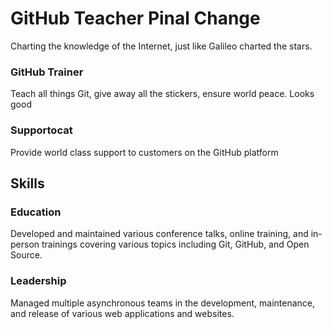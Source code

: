 # GitHub Teacher Pinal Change

Charting the knowledge of the Internet, just like Galileo charted the stars.



### GitHub Trainer

Teach all things Git, give away all the stickers, ensure world peace. Looks good

### Supportocat

Provide world class support to customers on the GitHub platform

## Skills

### Education

Developed and maintained various conference talks, online training, and in-person trainings covering various topics including Git, GitHub, and Open Source.

### Leadership

Managed multiple asynchronous teams in the development, maintenance, and release of various web applications and websites.
